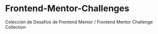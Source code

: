 # Frontend-Mentor-Challenges
Colección de Desafíos de Frontend Mentor / Frontend Mentor Challenge Collection
